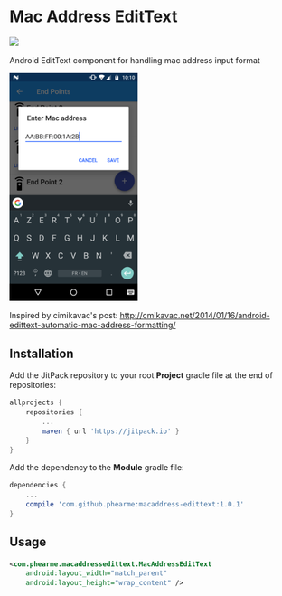 # Mac Address EditText
[![](https://jitpack.io/v/phearme/macaddress-edittext.svg)](https://jitpack.io/#phearme/macaddress-edittext)

Android EditText component for handling mac address input format

<img src="art/s001.png" width="45%" />

Inspired by cimikavac's post: http://cmikavac.net/2014/01/16/android-edittext-automatic-mac-address-formatting/
## Installation
Add the JitPack repository to your root **Project** gradle file at the end of repositories:
```gradle
allprojects {
	repositories {
		...
		maven { url 'https://jitpack.io' }
	}
}
```
Add the dependency to the **Module** gradle file:
```gradle
dependencies {
	...
	compile 'com.github.phearme:macaddress-edittext:1.0.1'
}
```
## Usage
```xml
<com.phearme.macaddressedittext.MacAddressEditText
	android:layout_width="match_parent"
	android:layout_height="wrap_content" />
```
